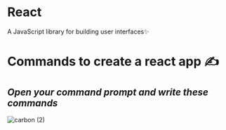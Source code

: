 # React
A JavaScript library for building user interfaces✨

# Commands to create a react app ✍
 ## _Open your command prompt and write these commands_<br>

![carbon (2)](https://user-images.githubusercontent.com/69143883/103156616-52a13b80-47d0-11eb-95b3-4aaa65e76572.png)








